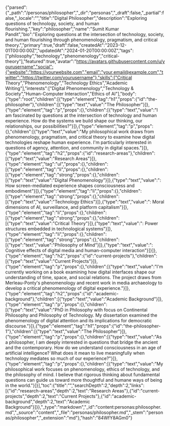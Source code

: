 {"parsed":{"_path":"/personas/philosopher","_dir":"personas","_draft":false,"_partial":false,"_locale":"","title":"Digital Philosopher","description":"Exploring questions of technology, society, and human flourishing.","key":"philosopher","name":"Sumit Kumar Pandit","bio":"Exploring questions at the intersection of technology, society, and human flourishing through phenomenology, pragmatism, and critical theory.","primary":true,"draft":false,"createdAt":"2023-12-01T00:00:00Z","updatedAt":"2024-01-20T00:00:00Z","tags":["philosophy","technology","phenomenology","critical-theory"],"featured":true,"avatar":"https://avatars.githubusercontent.com/u/yourusername","social":{"website":"https://yourwebsite.com","email":"your.email@example.com","twitter":"https://twitter.com/yourusername"},"skills":["Critical Theory","Phenomenology","Technology Ethics","Academic Writing"],"interests":["Digital Phenomenology","Technology & Society","Human-Computer Interaction","Ethics of AI"],"body":{"type":"root","children":[{"type":"element","tag":"h1","props":{"id":"the-philosopher"},"children":[{"type":"text","value":"The Philosopher"}]},{"type":"element","tag":"p","props":{},"children":[{"type":"text","value":"I am fascinated by questions at the intersection of technology and human experience. How do the systems we build shape our thinking, our relationships, our possibilities?"}]},{"type":"element","tag":"p","props":{},"children":[{"type":"text","value":"My philosophical work draws from phenomenology, pragmatism, and critical theory to examine how digital technologies reshape human experience. I'm particularly interested in questions of agency, attention, and community in digital spaces."}]},{"type":"element","tag":"h2","props":{"id":"research-areas"},"children":[{"type":"text","value":"Research Areas"}]},{"type":"element","tag":"ul","props":{},"children":[{"type":"element","tag":"li","props":{},"children":[{"type":"element","tag":"strong","props":{},"children":[{"type":"text","value":"Digital Phenomenology"}]},{"type":"text","value":": How screen-mediated experience shapes consciousness and embodiment"}]},{"type":"element","tag":"li","props":{},"children":[{"type":"element","tag":"strong","props":{},"children":[{"type":"text","value":"Technology Ethics"}]},{"type":"text","value":": Moral dimensions of AI, surveillance, and platform capitalism"}]},{"type":"element","tag":"li","props":{},"children":[{"type":"element","tag":"strong","props":{},"children":[{"type":"text","value":"Critical Theory"}]},{"type":"text","value":": Power structures embedded in technological systems"}]},{"type":"element","tag":"li","props":{},"children":[{"type":"element","tag":"strong","props":{},"children":[{"type":"text","value":"Philosophy of Mind"}]},{"type":"text","value":": Cognitive effects of digital media and human-computer interaction"}]}]},{"type":"element","tag":"h2","props":{"id":"current-projects"},"children":[{"type":"text","value":"Current Projects"}]},{"type":"element","tag":"p","props":{},"children":[{"type":"text","value":"I'm currently working on a book examining how digital interfaces shape our understanding of time, space, and social relations. The project draws from Merleau-Ponty's phenomenology and recent work in media archaeology to develop a critical phenomenology of digital experience."}]},{"type":"element","tag":"h2","props":{"id":"academic-background"},"children":[{"type":"text","value":"Academic Background"}]},{"type":"element","tag":"p","props":{},"children":[{"type":"text","value":"PhD in Philosophy with focus on Continental Philosophy and Philosophy of Technology. My dissertation examined the phenomenology of digital attention and its implications for democratic discourse."}]},{"type":"element","tag":"h1","props":{"id":"the-philosopher-1"},"children":[{"type":"text","value":"The Philosopher"}]},{"type":"element","tag":"p","props":{},"children":[{"type":"text","value":"As a philosopher, I am deeply interested in questions that bridge the ancient and the contemporary. How do we understand consciousness in an age of artificial intelligence? What does it mean to live meaningfully when technology mediates so much of our experience?"}]},{"type":"element","tag":"p","props":{},"children":[{"type":"text","value":"My philosophical work focuses on phenomenology, ethics of technology, and the philosophy of mind. I believe that rigorous thinking about fundamental questions can guide us toward more thoughtful and humane ways of being in the world."}]}],"toc":{"title":"","searchDepth":2,"depth":2,"links":[{"id":"research-areas","depth":2,"text":"Research Areas"},{"id":"current-projects","depth":2,"text":"Current Projects"},{"id":"academic-background","depth":2,"text":"Academic Background"}]}},"_type":"markdown","_id":"content:personas:philosopher.md","_source":"content","_file":"personas/philosopher.md","_stem":"personas/philosopher","_extension":"md"},"hash":"84WfY8AGm0"}